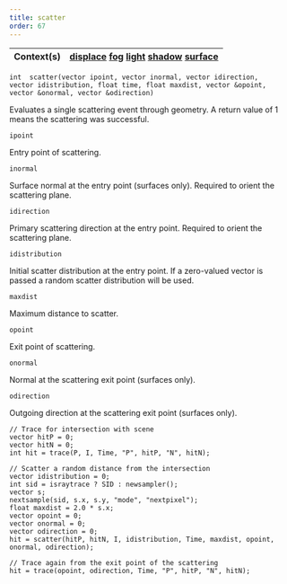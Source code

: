 ```yaml
---
title: scatter
order: 67
---
```

| Context(s) | [displace](../contexts/displace.html)  [fog](../contexts/fog.html)  [light](../contexts/light.html)  [shadow](../contexts/shadow.html)  [surface](../contexts/surface.html) |
| --- | --- |

`int  scatter(vector ipoint, vector inormal, vector idirection, vector idistribution, float time, float maxdist, vector &opoint, vector &onormal, vector &odirection)`

Evaluates a single scattering event through geometry. A return value of 1 means the scattering was successful.

`ipoint`

Entry point of scattering.

`inormal`

Surface normal at the entry point (surfaces only). Required to orient the scattering plane.

`idirection`

Primary scattering direction at the entry point. Required to orient the scattering plane.

`idistribution`

Initial scatter distribution at the entry point. If a zero-valued vector is passed a random scatter distribution will be used.

`maxdist`

Maximum distance to scatter.

`opoint`

Exit point of scattering.

`onormal`

Normal at the scattering exit point (surfaces only).

`odirection`

Outgoing direction at the scattering exit point (surfaces only).

```vex
// Trace for intersection with scene
vector hitP = 0;
vector hitN = 0;
int hit = trace(P, I, Time, "P", hitP, "N", hitN);

// Scatter a random distance from the intersection
vector idistribution = 0;
int sid = israytrace ? SID : newsampler();
vector s;
nextsample(sid, s.x, s.y, "mode", "nextpixel");
float maxdist = 2.0 * s.x;
vector opoint = 0;
vector onormal = 0;
vector odirection = 0;
hit = scatter(hitP, hitN, I, idistribution, Time, maxdist, opoint, onormal, odirection);

// Trace again from the exit point of the scattering
hit = trace(opoint, odirection, Time, "P", hitP, "N", hitN);

```

